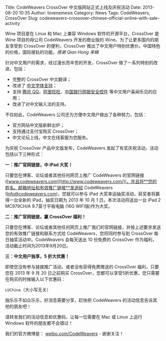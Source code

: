 Title: CodeWeavers CrossOver 中文版网站正式上线及庆祝活动
Date: 2013-08-20 10:35
Author: lovenemesis
Category: News
Tags: CodeWeavers, CrossOver
Slug: codeweavers-crossover-chinese-official-online-with-sale-activity

Wine 项目是在 Linux 和 Mac 上兼容 Windows 软件的开源平台，CrossOver 是
Wine 项目的母公司 CodeWeavers 开发的商业版的
Wine。为了让更多国内的朋友享受到 CrossOver 的便利，CrossOver
推出了中文用户特别优惠价。中国特色的价格，国际接轨的功能。*感谢 Qian
Hong 来稿*

针对中文用户的需求，经过漫长而辛苦的开发，CrossOver
做了一系列特别的改进，包括：

-   完整的 CrossOver 中文翻译；
-   改进了 [中文字体支持](https://www.codeweavers.com/support/forums/general/?t=37;msg=151523)；
-   支持 [腾讯
    QQ](https://www.codeweavers.com/support/forums/general/?t=37;msg=151525)，[阿里旺旺](https://www.codeweavers.com/support/forums/general/?t=37;msg=151526)，[中国银行网银安全控件](https://www.codeweavers.com/support/forums/general/?t=37;msg=151527) 等中文用户喜闻乐见的应用；
-   改进了对中文输入法的支持。

不仅如此，CodeWeavers 公司还为方便中文用户做出了各种努力，包括：

-   官方网站中文版新鲜出炉；
-   支持通过支付宝购买 CrossOver；
-   中文论坛上线，中文在线客服为您服务。

为庆祝 CrossOver 产品中文版发布，CodeWeavers
发起了有奖庆祝活动，活动包括以下三种形式：

**一：推广官网链接，中 iPad 大奖！**

只要您在博客、论坛或者其他任何网页上推广 CodeWeavers 的官网链接
([www.codeweavers.com](http://www.codeweavers.com/))，并且将**您的姓名、邮箱地址和有效推广链接**发送给
CodeWeavers (<Info@codeweavers.com>)，您就可以参与 iPad
大奖幸运抽奖活动，获奖者将赢得一台全新的 iPad，抽奖日期为 2013 年 10 月
1 日。本次活动将送出一台 iPad 2 MC979CH/A 9.7英寸平板电脑 (16G
WIFI版)作为大奖。

**二：推广官网链接，赢 CrossOver 福利！**

只要您在博客、论坛或者其他任何网页上推广我们的官网链接，并按上述要求发送您的有效推广链接和联系方式给
CodeWeavers，您将同时参与到 CrossOver 每日抽奖活动中。CodeWeavers
会每天送出 10 份免费的 CrossOver 作为福利，活动截止时间为2013年9月20日。

**三：中文用户独享，5 折大优惠！**

即使您没有参与链接推广活动，或者没有获得免费赠送的 CrossOver
福利，只要您在 2013 年 9 月 20 日之前购买
CrossOver，您都可以享受5折优惠，您只需要在购买的时候输入以下优惠码：

`LUChina`（大小写无关）

独乐乐不如众乐乐，好消息需要分享，赶快把 CodeWeavers
的活动信息告诉其他的朋友吧！

请转发我们的活动信息和优惠码，让每一位需要在 Mac 或 Linux 上运行 Windows
软件的朋友都不会错过！

我们的官方微博是： [weibo.com/CodeWeavers](http://weibo.com/CodeWeavers) -
谢谢关注！
